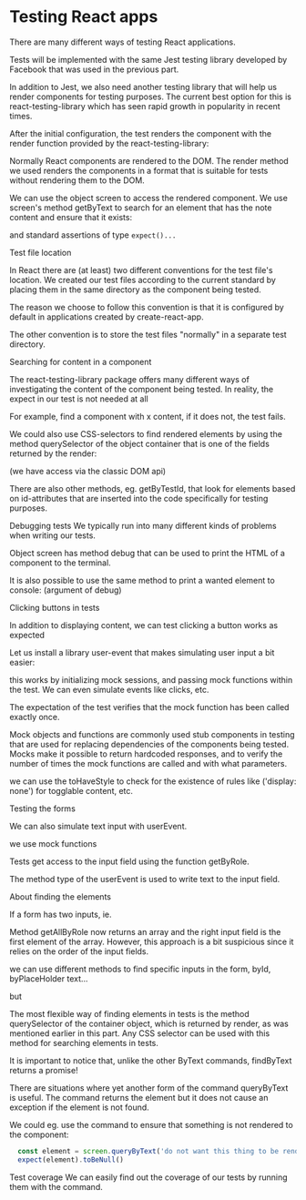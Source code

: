 # Testing React apps


There are many different ways of testing React applications.

Tests will be implemented with the same Jest testing library developed by Facebook that was used in the previous part.

In addition to Jest, we also need another testing library that will help us render components for testing purposes. The current best option for this is react-testing-library which has seen rapid growth in popularity in recent times.

After the initial configuration, the test renders the component with the render function provided by the react-testing-library:

Normally React components are rendered to the DOM. The render method we used renders the components in a format that is suitable for tests without rendering them to the DOM.

We can use the object screen to access the rendered component. We use screen's method getByText to search for an element that has the note content and ensure that it exists:

and standard assertions of type `expect()...`


Test file location

In React there are (at least) two different conventions for the test file's location. We created our test files according to the current standard by placing them in the same directory as the component being tested.

The reason we choose to follow this convention is that it is configured by default in applications created by create-react-app.

The other convention is to store the test files "normally" in a separate test directory. 

Searching for content in a component

The react-testing-library package offers many different ways of investigating the content of the component being tested. In reality, the expect in our test is not needed at all

For example, find a component with x content, if it does not, the test fails.

We could also use CSS-selectors to find rendered elements by using the method querySelector of the object container that is one of the fields returned by the render:

(we have access via the classic DOM api)

There are also other methods, eg. getByTestId, that look for elements based on id-attributes that are inserted into the code specifically for testing purposes.

Debugging tests
We typically run into many different kinds of problems when writing our tests.

Object screen has method debug that can be used to print the HTML of a component to the terminal. 


It is also possible to use the same method to print a wanted element to console: (argument of debug)

Clicking buttons in tests

In addition to displaying content, we can test clicking a button works as expected

Let us install a library user-event that makes simulating user input a bit easier:

this works by initializing mock sessions, and passing mock functions within the test. We can even simulate events like clicks, etc.

The expectation of the test verifies that the mock function has been called exactly once.

Mock objects and functions are commonly used stub components in testing that are used for replacing dependencies of the components being tested. Mocks make it possible to return hardcoded responses, and to verify the number of times the mock functions are called and with what parameters.

we can use the toHaveStyle to check for the existence of rules like ('display: none') for togglable content, etc.

Testing the forms

We can also simulate text input with userEvent.

we use mock functions

Tests get access to the input field using the function getByRole.

The method type of the userEvent is used to write text to the input field.

About finding the elements

If a form has two inputs, ie.

Method getAllByRole now returns an array and the right input field is the first element of the array. However, this approach is a bit suspicious since it relies on the order of the input fields.

we can use different methods to find specific inputs in the form, byId, byPlaceHolder text...

but

The most flexible way of finding elements in tests is the method querySelector of the container object, which is returned by render, as was mentioned earlier in this part. Any CSS selector can be used with this method for searching elements in tests.

It is important to notice that, unlike the other ByText commands, findByText returns a promise!

There are situations where yet another form of the command queryByText is useful. The command returns the element but it does not cause an exception if the element is not found.

We could eg. use the command to ensure that something is not rendered to the component:

```js
  const element = screen.queryByText('do not want this thing to be rendered')
  expect(element).toBeNull()
```


Test coverage
We can easily find out the coverage of our tests by running them with the command.

